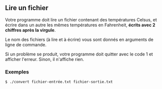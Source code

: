 ## Lire un fichier

Votre programme doit lire un fichier contenant des températures Celsus, et écrire dans un autre les mêmes températures en Fahrenheit, **écrits avec 2 chiffres après la virgule**.

Le nom des fichiers (à lire et à écrire) vous sont donnés en arguments de ligne de commande.

Si un problème se produit, votre programme doit quitter avec le code 1 et afficher l'erreur. Sinon, il n'affiche rien.



### Exemples

```
$ ./convert fichier-entrée.txt fichier-sortie.txt
```
